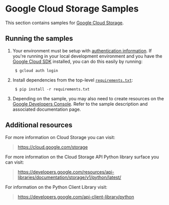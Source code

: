 # Google Cloud Storage Samples

This section contains samples for [Google Cloud Storage](https://cloud.google.com/storage).

## Running the samples

1. Your environment must be setup with [authentication
information](https://developers.google.com/identity/protocols/application-default-credentials#howtheywork). If you're running in your local development environment and you have the [Google Cloud SDK](https://cloud.google.com/sdk/) installed, you can do this easily by running:

        $ gcloud auth login

2. Install dependencies from the top-level [`requirements.txt`](../requirements.txt):

        $ pip install -r requirements.txt

3. Depending on the sample, you may also need to create resources on the [Google Developers Console](https://console.developers.google.com). Refer to the sample description and associated documentation page.

## Additional resources

For more information on Cloud Storage you can visit:

> https://cloud.google.com/storage

For more information on the Cloud Storage API Python library surface you
can visit:

> https://developers.google.com/resources/api-libraries/documentation/storage/v1/python/latest/

For information on the Python Client Library visit:

> https://developers.google.com/api-client-library/python
